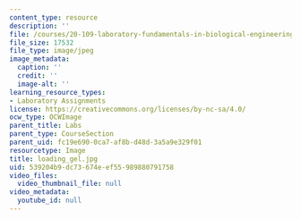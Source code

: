 ```yaml
---
content_type: resource
description: ''
file: /courses/20-109-laboratory-fundamentals-in-biological-engineering-fall-2007/539204b9dc73674eef55989880791758_loading_gel.jpg
file_size: 17532
file_type: image/jpeg
image_metadata:
  caption: ''
  credit: ''
  image-alt: ''
learning_resource_types:
- Laboratory Assignments
license: https://creativecommons.org/licenses/by-nc-sa/4.0/
ocw_type: OCWImage
parent_title: Labs
parent_type: CourseSection
parent_uid: fc19e690-0ca7-af8b-d48d-3a5a9e329f01
resourcetype: Image
title: loading_gel.jpg
uid: 539204b9-dc73-674e-ef55-989880791758
video_files:
  video_thumbnail_file: null
video_metadata:
  youtube_id: null
---
```

